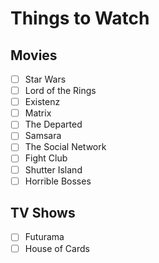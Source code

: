 # Things to Watch

## Movies

 - [ ] Star Wars
 - [ ] Lord of the Rings
 - [ ] Existenz
 - [ ] Matrix
 - [ ] The Departed
 - [ ] Samsara
 - [ ] The Social Network
 - [ ] Fight Club
 - [ ] Shutter Island
 - [ ] Horrible Bosses

## TV Shows

 - [ ] Futurama
 - [ ] House of Cards
